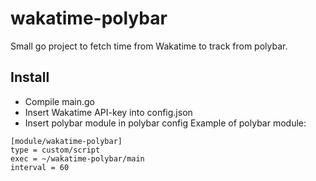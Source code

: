 # wakatime-polybar
Small go project to fetch time from Wakatime to track from polybar.
## Install
- Compile main.go
- Insert Wakatime API-key into config.json
- Insert polybar module in polybar config
Example of polybar module:
```
[module/wakatime-polybar]
type = custom/script
exec = ~/wakatime-polybar/main
interval = 60
```
